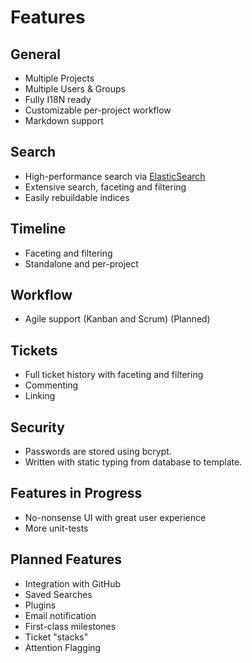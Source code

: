 # Features

## General
* Multiple Projects
* Multiple Users & Groups
* Fully I18N ready
* Customizable per-project workflow
* Markdown support

## Search
* High-performance search via [ElasticSearch](http://www.elasticsearch.org/)
* Extensive search, faceting and filtering
* Easily rebuildable indices

## Timeline
* Faceting and filtering
* Standalone and per-project

## Workflow
* Agile support (Kanban and Scrum) (Planned)

## Tickets
* Full ticket history with faceting and filtering
* Commenting
* Linking

## Security
* Passwords are stored using bcrypt.
* Written with static typing from database to template.

## Features in Progress
* No-nonsense UI with great user experience
* More unit-tests

## Planned Features
* Integration with GitHub
* Saved Searches
* Plugins
* Email notification
* First-class milestones
* Ticket "stacks"
* Attention Flagging
